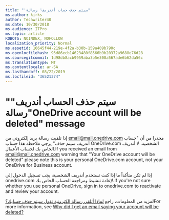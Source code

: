 ```yaml
---
title: "'سيتم حذف حساب أندريف' رسالة"
ms.author: kirks
author: Techwriter40
ms.date: 10/30/2018
ms.audience: ITPro
ms.topic: article
ROBOTS: NOINDEX, NOFOLLOW
localization_priority: Normal
ms.assetid: 16645f44-219e-4f2a-b30b-159a409b790c
ms.openlocfilehash: 93d86ecb14623480f8566b9b20372a9688e76d28
ms.sourcegitcommit: 1d98db8acb9959aba3b5e308a567ade6b62da56c
ms.translationtype: MT
ms.contentlocale: ar-SA
ms.lasthandoff: 08/22/2019
ms.locfileid: "36521374"
---
```

# <a name="onedrive-account-will-be-deleted-message"></a><span data-ttu-id="5ccf1-102">"سيتم حذف الحساب أندريف" رسالة</span><span class="sxs-lookup"><span data-stu-id="5ccf1-102">"OneDrive account will be deleted" message</span></span>

<span data-ttu-id="5ccf1-103">إذا تلقيت رسالة بريد إلكتروني من email@mail.onedrive.com محذرا من أن "حساب أندريف سيتم حذف" يرجى ملاحظة هذا حساب OneDrive.com الشخصية، لا أندريف الخاص بك لحساب الأعمال.</span><span class="sxs-lookup"><span data-stu-id="5ccf1-103">If you received an email from email@mail.onedrive.com warning that "Your OneDrive account will be deleted" please note this is your personal OneDrive.com account, not your OneDrive for Business account.</span></span> 
  
<span data-ttu-id="5ccf1-104">إذا لم تكن متأكداً ما إذا كنت تستخدم أندريف الشخصية، يجب تسجيل الدخول إلى onedrive.com لإعادة تنشيط ومراجعة الحساب الخاص بك.</span><span class="sxs-lookup"><span data-stu-id="5ccf1-104">If you're not sure whether you use personal OneDrive, sign in to onedrive.com to reactivate and review your account.</span></span>
  
<span data-ttu-id="5ccf1-105">لمزيد من المعلومات، راجع [لماذا أتلقى رسالة إلكترونية تقول سيتم حذف حسابك؟](https://go.microsoft.com/fwlink/?linkid=2036151&amp;clcid=0x409)</span><span class="sxs-lookup"><span data-stu-id="5ccf1-105">For more information, see [Why did I get an email saying your account will be deleted?](https://go.microsoft.com/fwlink/?linkid=2036151&amp;clcid=0x409)</span></span>
  


